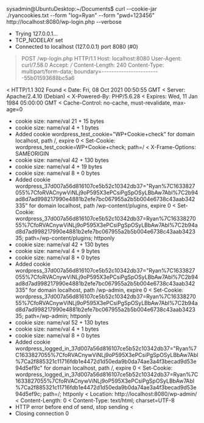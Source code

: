 sysadmin@UbuntuDesktop:~/Documents$ curl --cookie-jar ./ryancookies.txt --form "log=Ryan" --form "pwd=123456" http://localhost:8080/wp-login.php --verbose
*   Trying 127.0.0.1...
* TCP_NODELAY set
* Connected to localhost (127.0.0.1) port 8080 (#0)
> POST /wp-login.php HTTP/1.1
> Host: localhost:8080
> User-Agent: curl/7.58.0
> Accept: */*
> Content-Length: 240
> Content-Type: multipart/form-data; boundary=------------------------55b01593688bc5a6
> 
< HTTP/1.1 302 Found
< Date: Fri, 08 Oct 2021 00:50:55 GMT
< Server: Apache/2.4.10 (Debian)
< X-Powered-By: PHP/5.6.28
< Expires: Wed, 11 Jan 1984 05:00:00 GMT
< Cache-Control: no-cache, must-revalidate, max-age=0
* cookie size: name/val 21 + 15 bytes
* cookie size: name/val 4 + 1 bytes
* Added cookie wordpress_test_cookie="WP+Cookie+check" for domain localhost, path /, expire 0
< Set-Cookie: wordpress_test_cookie=WP+Cookie+check; path=/
< X-Frame-Options: SAMEORIGIN
* cookie size: name/val 42 + 130 bytes
* cookie size: name/val 4 + 19 bytes
* cookie size: name/val 8 + 0 bytes
* Added cookie wordpress_37d007a56d816107ce5b52c10342db37="Ryan%7C1633827055%7CfoRVACnywViNLj9oP595X3ePCsiPgSpOSyLBbAw7Abl%7C2b94ad8d7ad998217990e4881b2efe7bc067955a2b5b004e6738c43aab342335" for domain localhost, path /wp-content/plugins, expire 0
< Set-Cookie: wordpress_37d007a56d816107ce5b52c10342db37=Ryan%7C1633827055%7CfoRVACnywViNLj9oP595X3ePCsiPgSpOSyLBbAw7Abl%7C2b94ad8d7ad998217990e4881b2efe7bc067955a2b5b004e6738c43aab342335; path=/wp-content/plugins; httponly
* cookie size: name/val 42 + 130 bytes
* cookie size: name/val 4 + 9 bytes
* cookie size: name/val 8 + 0 bytes
* Added cookie wordpress_37d007a56d816107ce5b52c10342db37="Ryan%7C1633827055%7CfoRVACnywViNLj9oP595X3ePCsiPgSpOSyLBbAw7Abl%7C2b94ad8d7ad998217990e4881b2efe7bc067955a2b5b004e6738c43aab342335" for domain localhost, path /wp-admin, expire 0
< Set-Cookie: wordpress_37d007a56d816107ce5b52c10342db37=Ryan%7C1633827055%7CfoRVACnywViNLj9oP595X3ePCsiPgSpOSyLBbAw7Abl%7C2b94ad8d7ad998217990e4881b2efe7bc067955a2b5b004e6738c43aab342335; path=/wp-admin; httponly
* cookie size: name/val 52 + 130 bytes
* cookie size: name/val 4 + 1 bytes
* cookie size: name/val 8 + 0 bytes
* Added cookie wordpress_logged_in_37d007a56d816107ce5b52c10342db37="Ryan%7C1633827055%7CfoRVACnywViNLj9oP595X3ePCsiPgSpOSyLBbAw7Abl%7Ca2f885321c11716fdb1e4472d1d50eda9b0da74ae3a4f3becad9d53e94d5ef9c" for domain localhost, path /, expire 0
< Set-Cookie: wordpress_logged_in_37d007a56d816107ce5b52c10342db37=Ryan%7C1633827055%7CfoRVACnywViNLj9oP595X3ePCsiPgSpOSyLBbAw7Abl%7Ca2f885321c11716fdb1e4472d1d50eda9b0da74ae3a4f3becad9d53e94d5ef9c; path=/; httponly
< Location: http://localhost:8080/wp-admin/
< Content-Length: 0
< Content-Type: text/html; charset=UTF-8
* HTTP error before end of send, stop sending
< 
* Closing connection 0
